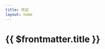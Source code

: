 ```yaml
---
title: 欢迎
layout: home
---
```


# {{ $frontmatter.title }}

<script setup>

import { useData } from 'vitepress'
const d = useData()
console.log(d)

</script>